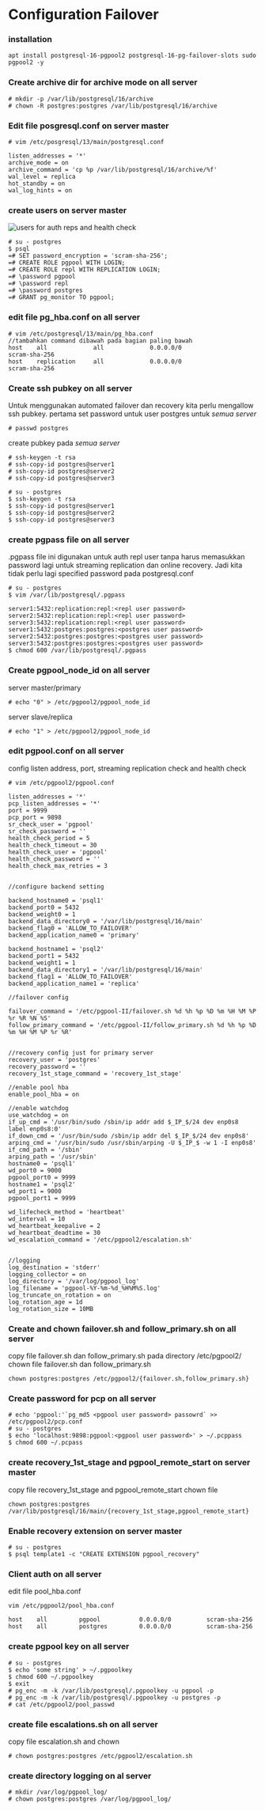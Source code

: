 # Configuration Failover

### installation
```
apt install postgresql-16-pgpool2 postgresql-16-pg-failover-slots sudo pgpool2 -y
```

### Create archive dir for archive mode on all server
```
# mkdir -p /var/lib/postgresql/16/archive
# chown -R postgres:postgres /var/lib/postgresql/16/archive
```

### Edit file posgresql.conf on server master
```
# vim /etc/posgresql/13/main/postgresql.conf

listen_addresses = '*'
archive_mode = on
archive_command = 'cp %p /var/lib/postgresql/16/archive/%f'
wal_level = replica
hot_standby = on
wal_log_hints = on
```

### create users on server master
![users for auth reps and health check](../img/users.png)
```
# su - postgres
$ psql
=# SET password_encryption = 'scram-sha-256';
=# CREATE ROLE pgpool WITH LOGIN;
=# CREATE ROLE repl WITH REPLICATION LOGIN;
=# \password pgpool
=# \password repl
=# \password postgres
=# GRANT pg_monitor TO pgpool;
```

### edit file pg_hba.conf on all server
```
# vim /etc/postgresql/13/main/pg_hba.conf
//tambahkan command dibawah pada bagian paling bawah
host    all             all             0.0.0.0/0                 scram-sha-256
host    replication     all             0.0.0.0/0                 scram-sha-256
```

### Create ssh pubkey on all server

Untuk menggunakan automated failover dan recovery kita perlu mengallow ssh pubkey.
pertama set password untuk user postgres untuk *semua server*
```
# passwd postgres
```

create pubkey pada *semua server*
```
# ssh-keygen -t rsa
# ssh-copy-id postgres@server1
# ssh-copy-id postgres@server2
# ssh-copy-id postgres@server3

# su - postgres
$ ssh-keygen -t rsa
$ ssh-copy-id postgres@server1
$ ssh-copy-id postgres@server2
$ ssh-copy-id postgres@server3
```
### create pgpass file on all server
.pgpass file ini digunakan untuk auth repl user tanpa harus memasukkan password lagi untuk streaming replication dan online recovery. Jadi kita tidak perlu lagi specified password pada postgresql.conf
```
# su - postgres
$ vim /var/lib/postgresql/.pgpass

server1:5432:replication:repl:<repl user password>
server2:5432:replication:repl:<repl user password>
server3:5432:replication:repl:<repl user password>
server1:5432:postgres:postgres:<postgres user password>
server2:5432:postgres:postgres:<postgres user password>
server3:5432:postgres:postgres:<postgres user password>
$ chmod 600 /var/lib/postgresql/.pgpass
```

### Create pgpool_node_id on all server

server master/primary
```
# echo "0" > /etc/pgpool2/pgpool_node_id
```

server slave/replica
```
# echo "1" > /etc/pgpool2/pgpool_node_id
```

### edit pgpool.conf on all server

config listen address, port, streaming replication check and health check
```
# vim /etc/pgpool2/pgpool.conf

listen_addresses = '*'
pcp_listen_addresses = '*'
port = 9999
pcp_port = 9898
sr_check_user = 'pgpool'
sr_check_password = ''
health_check_period = 5
health_check_timeout = 30
health_check_user = 'pgpool'
health_check_password = ''
health_check_max_retries = 3


//configure backend setting

backend_hostname0 = 'psql1'
backend_port0 = 5432
backend_weight0 = 1
backend_data_directory0 = '/var/lib/postgresql/16/main'
backend_flag0 = 'ALLOW_TO_FAILOVER'
backend_application_name0 = 'primary'

backend_hostname1 = 'psql2'
backend_port1 = 5432
backend_weight1 = 1
backend_data_directory1 = '/var/lib/postgresql/16/main'
backend_flag1 = 'ALLOW_TO_FAILOVER'
backend_application_name1 = 'replica'

//failover config

failover_command = '/etc/pgpool-II/failover.sh %d %h %p %D %m %H %M %P %r %R %N %S'
follow_primary_command = '/etc/pgpool-II/follow_primary.sh %d %h %p %D %m %H %M %P %r %R'


//recovery config just for primary server 
recovery_user = 'postgres'
recovery_password = ''
recovery_1st_stage_command = 'recovery_1st_stage'

//enable pool hba
enable_pool_hba = on

//enable watchdog
use_watchdog = on
if_up_cmd = '/usr/bin/sudo /sbin/ip addr add $_IP_$/24 dev enp0s8 label enp0s8:0'
if_down_cmd = '/usr/bin/sudo /sbin/ip addr del $_IP_$/24 dev enp0s8'
arping_cmd = '/usr/bin/sudo /usr/sbin/arping -U $_IP_$ -w 1 -I enp0s8'
if_cmd_path = '/sbin'
arping_path = '/usr/sbin'
hostname0 = 'psql1'
wd_port0 = 9000
pgpool_port0 = 9999
hostname1 = 'psql2'
wd_port1 = 9000
pgpool_port1 = 9999

wd_lifecheck_method = 'heartbeat'
wd_interval = 10
wd_heartbeat_keepalive = 2
wd_heartbeat_deadtime = 30
wd_escalation_command = '/etc/pgpool2/escalation.sh'


//logging
log_destination = 'stderr'
logging_collector = on
log_directory = '/var/log/pgpool_log'
log_filename = 'pgpool-%Y-%m-%d_%H%M%S.log'
log_truncate_on_rotation = on
log_rotation_age = 1d
log_rotation_size = 10MB

```

### Create and chown failover.sh and follow_primary.sh on all server
copy file failover.sh dan follow_primary.sh pada directory /etc/pgpool2/
chown file failover.sh dan follow_primary.sh
```
chown postgres:postgres /etc/pgpool2/{failover.sh,follow_primary.sh}
```

### Create password for pcp on all server
```
# echo 'pgpool:'`pg_md5 <pgpool user password> passowrd` >> /etc/pgpool2/pcp.conf
# su - postgres
$ echo 'localhost:9898:pgpool:<pgpool user password>' > ~/.pcppass
$ chmod 600 ~/.pcpass
```

### create recovery_1st_stage and pgpool_remote_start on server master
copy file recovery_1st_stage and pgpool_remote_start
chown file
```
chown postgres:postgres /var/lib/postgresql/16/main/{recovery_1st_stage,pgpool_remote_start}
```

### Enable recovery extension on server master
```
# su - postgres
$ psql template1 -c "CREATE EXTENSION pgpool_recovery"
```

### Client auth on all server
edit file pool_hba.conf

```
vim /etc/pgpool2/pool_hba.conf

host    all         pgpool           0.0.0.0/0          scram-sha-256
host    all         postgres         0.0.0.0/0          scram-sha-256
```

### create pgpool key on all server
```
# su - postgres
$ echo 'some string' > ~/.pgpoolkey
$ chmod 600 ~/.pgpoolkey
$ exit
# pg_enc -m -k /var/lib/postgresql/.pgpoolkey -u pgpool -p
# pg_enc -m -k /var/lib/postgresql/.pgpoolkey -u postgres -p
# cat /etc/pgpool2/pool_passwd
```

### create file escalations.sh on all server
copy file escalation.sh and chown
```
# chown postgres:postgres /etc/pgpool2/escalation.sh
```

### create directory logging on al server
```
# mkdir /var/log/pgpool_log/
# chown postgres:postgres /var/log/pgpool_log/
```